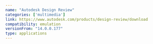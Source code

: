 ```yaml
---
name: "Autodesk Design Review"
categories: ['multimedia']
link: https://www.autodesk.com/products/design-review/download
compatibility: emulation
versionFrom: "14.0.0.177"
type: applications
---
```


